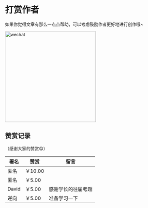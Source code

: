 # 打赏作者

如果你觉得文章有那么一点点帮助，可以考虑鼓励作者更好地进行创作哦~

<img src="/_static/images/wechat.jpg" width="300" alt="wechat" />

## 赞赏记录

（感谢大家的赞赏😋）

| 署名  | 赞赏    | 留言               |
| ----- | ------- | ------------------ |
| 匿名  | ￥10.00 |                    |
| 匿名  | ￥5.00  |                    |
| David | ￥5.00  | 感谢学长的往届考题 |
| 逆向  | ￥5.00  | 准备学习一下       |

